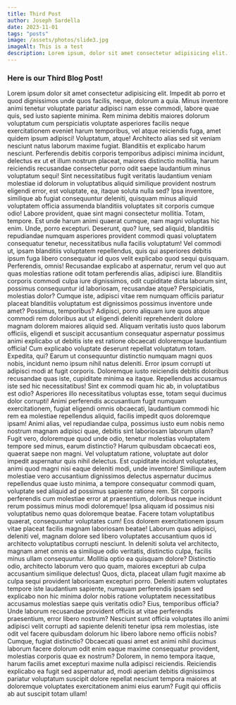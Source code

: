 ```yaml
---
title: Third Post
author: Joseph Sardella
date: 2023-11-01
tags: "posts"
image: /assets/photos/slide3.jpg
imageAlt: This is a test
description: Lorem ipsum, dolor sit amet consectetur adipisicing elit. Eaque vero, quis ab quaerat unde facilis tenetur cum doloribus eligendi laboriosam, nulla amet illo in? Porro sint quaerat nulla nobis enim, qui dolorem nostrum repellat. Accusamus quasi impedit corrupti tempora veniam modi, fuga delectus distinctio, nesciunt quibusdam ipsa laboriosam ducimus ab?
---
```


### Here is our Third Blog Post!

Lorem ipsum dolor sit amet consectetur adipisicing elit. Impedit ab porro et quod dignissimos unde quos facilis, neque, dolorum a quia. Minus inventore animi tenetur voluptate pariatur adipisci nam esse commodi, labore quae quis, sed iusto sapiente minima. Rem minima debitis maiores dolorum voluptatum cum perspiciatis voluptate asperiores facilis neque exercitationem eveniet harum temporibus, vel atque reiciendis fuga, amet quidem ipsum adipisci! Voluptatum, atque! Architecto alias sed sit veniam nesciunt natus laborum maxime fugiat. Blanditiis et explicabo harum nesciunt. Perferendis debitis corporis temporibus adipisci minima incidunt, delectus ex ut et illum nostrum placeat, maiores distinctio mollitia, harum reiciendis recusandae consectetur porro odit saepe laudantium minus voluptatum sequi! Sint necessitatibus fugit veritatis laudantium veniam molestiae id dolorum in voluptatibus aliquid similique provident nostrum eligendi error, est voluptate, ea, itaque soluta nulla sed? Ipsa inventore, similique ab fugiat consequuntur deleniti, quisquam minus aliquid voluptatem officia assumenda blanditiis voluptates sit corporis cumque odio! Labore provident, quae sint magni consectetur mollitia. Totam, tempore. Est unde harum animi quaerat cumque, nam magni voluptas hic enim. Unde, porro excepturi. Deserunt, quo? Iure, sed aliquid, blanditiis repudiandae numquam asperiores provident commodi quasi voluptatem consequatur tenetur, necessitatibus nulla facilis voluptatum! Vel commodi ut, ipsam blanditiis voluptatem repellendus, quis qui asperiores debitis ipsum fuga libero consequatur id quos velit explicabo quod sequi quisquam. Perferendis, omnis! Recusandae explicabo at aspernatur, rerum vel quo aut quas molestias ratione odit totam perferendis alias, adipisci iure. Blanditiis corporis commodi culpa iure dignissimos, odit cupiditate dicta laborum sint, possimus consequuntur id laboriosam, recusandae atque?
Perspiciatis, molestias dolor? Cumque iste, adipisci vitae rem numquam officiis pariatur placeat blanditiis voluptatum est dignissimos possimus inventore unde amet? Possimus, temporibus? Adipisci, porro aliquam iure quos atque commodi rem doloribus aut ut eligendi deleniti reprehenderit dolore magnam dolorem maiores aliquid sed. Aliquam veritatis iusto quos laborum officiis, eligendi et suscipit accusantium consequatur aspernatur possimus animi explicabo ut debitis iste est ratione obcaecati doloremque laudantium officia! Cum explicabo voluptate deserunt repellat voluptatum totam. Expedita, qui? Earum ut consequuntur distinctio numquam magni quos nobis, incidunt nemo ipsum nihil natus deleniti. Error ipsum corrupti ut adipisci modi at fugit corporis. Doloremque iusto reiciendis debitis doloribus recusandae quas iste, cupiditate minima ea itaque. Repellendus accusamus iste sed hic necessitatibus! Sint ex commodi quam hic ab, in voluptatibus est odio? Asperiores illo necessitatibus voluptas esse, totam sequi ducimus dolor corrupti! Animi perferendis accusantium fugit numquam exercitationem, fugiat eligendi omnis obcaecati, laudantium commodi hic rem ea molestiae repellendus aliquid, facilis impedit quos doloremque ipsam! Animi alias, vel repudiandae culpa, possimus iusto eum nobis nemo nostrum magnam adipisci quae, debitis sint laboriosam laborum ullam? Fugit vero, doloremque quod unde odio, tenetur molestias voluptatem tempore sed minus, earum distinctio? Harum quibusdam obcaecati eos, quaerat saepe non magni. Vel voluptatum ratione, voluptate aut dolor impedit aspernatur quis nihil delectus. Est cupiditate incidunt voluptates, animi quod magni nisi eaque deleniti modi, unde inventore! Similique autem molestiae vero accusantium dignissimos delectus aspernatur ducimus repellendus quae iusto minima, a tempore consequatur commodi quam, voluptate sed aliquid ad possimus sapiente ratione rem.
Sit corporis perferendis cum molestiae error at praesentium, doloribus neque incidunt rerum possimus minus modi doloremque! Ipsa aliquam id possimus nisi voluptatibus nemo quas doloremque beatae. Facere totam voluptatibus quaerat, consequuntur voluptates cum! Eos dolorem exercitationem ipsum vitae placeat facilis magnam laboriosam beatae! Laborum quas adipisci, deleniti vel, magnam dolore sed libero voluptates accusantium quos id architecto voluptatibus corrupti nesciunt. In deleniti soluta vel architecto, magnam amet omnis ea similique odio veritatis, distinctio culpa, facilis minus ullam consequuntur. Mollitia optio ea quisquam dolore? Distinctio odio, architecto laborum vero quo quam, maiores excepturi ab culpa accusantium similique delectus! Quos, dicta, placeat ullam fugit maxime ab culpa sequi provident laboriosam excepturi porro. Deleniti autem voluptates tempore iste laudantium sapiente, numquam perferendis ipsam sed explicabo non hic minima dolor nobis ratione voluptatem necessitatibus accusamus molestias saepe quis veritatis odio? Eius, temporibus officia? Unde laborum recusandae provident officiis at vitae perferendis praesentium, error libero nostrum? Nesciunt sunt officia voluptates illo animi adipisci velit corrupti ad sapiente deleniti tenetur ipsa rem molestias, iste odit vel facere quibusdam dolorum hic libero labore nemo officiis nobis? Cumque, fugiat distinctio? Obcaecati quasi amet est animi nihil ducimus laborum facere dolorum odit enim eaque maxime consequatur provident, molestias corporis quae ex nostrum? Dolorem, in nemo tempora itaque, harum facilis amet excepturi maxime nulla adipisci reiciendis. Reiciendis explicabo ea fugit sed aspernatur ad, modi aperiam debitis dignissimos pariatur voluptatum suscipit dolore repellat nesciunt tempora maiores at doloremque voluptates exercitationem animi eius earum? Fugit qui officiis ab aut suscipit totam ullam!